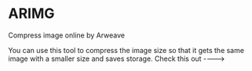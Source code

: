 # ARIMG
Compress image online by Arweave

You can use this tool to compress the image size so that it gets the same image with a smaller size and saves storage.
Check this out ---->
